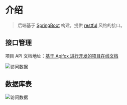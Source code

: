 # 介绍

> 后端基于 [SpringBoot](https://spring.io/) 构建，提供 [restful](https://restful.kr) 风格的接口。

## 接口管理

项目 API 文档地址：[基于 Apifox 进行开发的项目在线文档](https://www.apifox.cn/apidoc/project-1433047/api-33800779)

<img :src="$withBase('/images/api.png')" alt="访问数据">

## 数据库表

<img :src="$withBase('/images/db.png')" alt="访问数据">
